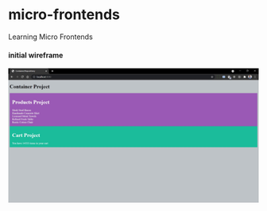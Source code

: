 # micro-frontends
Learning Micro Frontends 

#### initial wireframe 

![initial screen](https://github.com/vulchivijay/micro-frontends/blob/main/screenshorts/%231.jpg)
